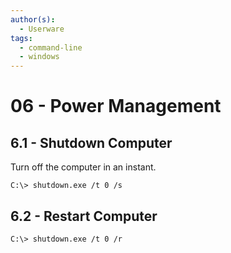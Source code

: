 ```yaml
---
author(s):
  - Userware
tags:
  - command-line
  - windows
---
```

# 06 - Power Management

## 6.1 - Shutdown Computer

Turn off the computer in an instant.

```
C:\> shutdown.exe /t 0 /s
```

## 6.2 - Restart Computer

```
C:\> shutdown.exe /t 0 /r
```